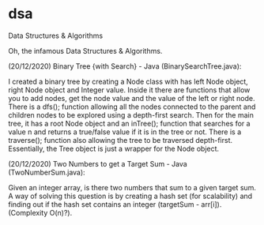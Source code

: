 # dsa
Data Structures &amp; Algorithms

Oh, the infamous Data Structures & Algorithms.

(20/12/2020) Binary Tree {with Search} - Java (BinarySearchTree.java):

I created a binary tree by creating a Node class with has left Node object, right Node object and Integer value. Inside it there are functions that allow you to add nodes, get the node value and the value of the left or right node. There is a dfs(); function allowing all the nodes connected to the parent and children nodes to be explored using a depth-first search. Then for the main tree, it has a root Node object and an inTree(); function that searches for a value n and returns a true/false value if it is in the tree or not. There is a traverse(); function also allowing the tree to be traversed depth-first. Essentially, the Tree object is just a wrapper for the Node object.

(20/12/2020) Two Numbers to get a Target Sum - Java (TwoNumberSum.java):

Given an integer array, is there two numbers that sum to a given target sum. A way of solving this question is by creating a hash set (for scalability) and finding out if the hash set contains an integer (targetSum - arr[i]). (Complexity O(n)?).
